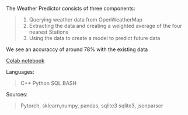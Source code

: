 The Weather Predictor consists of three components:

> 1. Querying weather data from OpenWeatherMap
> 2. Extracting the data and creating a weighted average of the four nearest Stations
> 3. Using the data to create a model to predict future data



We see an accuraccy of around 78% with the existing data

[Colab notebook](https://colab.research.google.com/drive/1052e-vX8u3-wTYhll5cKH890oi_Z0PuT#scrollTo=6t94U8nBZSUU)

Languages:
>C++
>Python
>SQL
>BASH

Sources:
  > Pytorch, sklearn,numpy, pandas, sqlite3
  > sqlite3, jsonparser   
